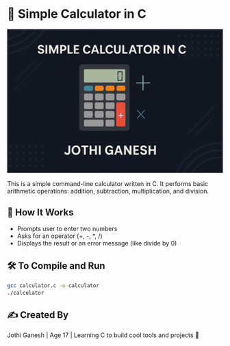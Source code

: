 # 🔢 Simple Calculator in C
![Cover](https://github.com/logicCrafter320/my-projects/blob/main/cover.png)

This is a simple command-line calculator written in C. It performs basic arithmetic operations: addition, subtraction, multiplication, and division.

## 🧠 How It Works

- Prompts user to enter two numbers
- Asks for an operator (+, -, *, /)
- Displays the result or an error message (like divide by 0)

## 🛠️ To Compile and Run

```bash
gcc calculator.c -o calculator
./calculator
```

## ✍️ Created By

Jothi Ganesh | Age 17 | Learning C to build cool tools and projects 🚀
